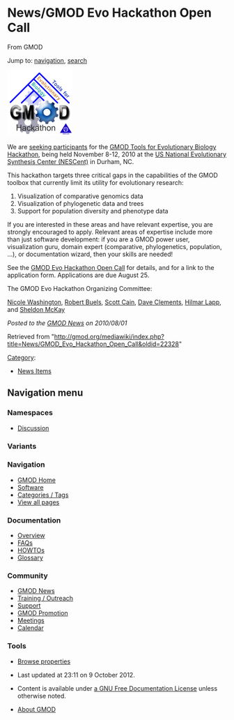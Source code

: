 









<span id="top"></span>







# <span dir="auto">News/GMOD Evo Hackathon Open Call</span>





From GMOD









Jump to: [navigation](#mw-navigation), [search](#p-search)







[<img
src="https://raw.githubusercontent.com/GMOD/gmod.github.io/main/mediawiki/images/thumb/a/a8/EvoHackathonLogo.png/150px-EvoHackathonLogo.png"
srcset="https://raw.githubusercontent.com/GMOD/gmod.github.io/main/mediawiki/images/thumb/a/a8/EvoHackathonLogo.png/225px-EvoHackathonLogo.png 1.5x, https://raw.githubusercontent.com/GMOD/gmod.github.io/main/mediawiki/images/thumb/a/a8/EvoHackathonLogo.png/300px-EvoHackathonLogo.png 2x"
width="150" height="150"
alt="GMOD Evo Hackathon Open Call for Participation" />](../GMOD_Evo_Hackathon_Open_Call "GMOD Evo Hackathon Open Call for Participation")



We are [seeking
participants](../GMOD_Evo_Hackathon_Open_Call "GMOD Evo Hackathon Open Call")
for the [GMOD Tools for Evolutionary Biology
Hackathon](../GMOD_Evo_Hackathon "GMOD Evo Hackathon"), being held
November 8-12, 2010 at the
<a href="http://nescent.org" class="external text" rel="nofollow">US
National Evolutionary Synthesis Center (NESCent)</a> in Durham, NC.

This hackathon targets three critical gaps in the capabilities of the
GMOD toolbox that currently limit its utility for evolutionary research:

1.  Visualization of comparative genomics data
2.  Visualization of phylogenetic data and trees
3.  Support for population diversity and phenotype data

If you are interested in these areas and have relevant expertise, you
are strongly encouraged to apply. Relevant areas of expertise include
more than just software development: if you are a GMOD power user,
visualization guru, domain expert (comparative, phylogenetics,
population, ...), or documentation wizard, then your skills are needed!

See the [GMOD Evo Hackathon Open
Call](../GMOD_Evo_Hackathon_Open_Call "GMOD Evo Hackathon Open Call")
for details, and for a link to the application form. Applications are
due August 25.

The GMOD Evo Hackathon Organizing Committee:

[Nicole Washington](../User%3ANLWashington "User%3ANLWashington"), [Robert
Buels](../User%3ARobertBuels "User%3ARobertBuels"), [Scott
Cain](../User%3AScott "User%3AScott"), [Dave
Clements](../User%3AClements "User%3AClements"), [Hilmar
Lapp](../User%3AHlapp "User%3AHlapp"), and [Sheldon
McKay](../User%3AMckays "User%3AMckays")

  



*Posted to the [GMOD News](../GMOD_News "GMOD News") on 2010/08/01*







Retrieved from
"<http://gmod.org/mediawiki/index.php?title=News/GMOD_Evo_Hackathon_Open_Call&oldid=22328>"







[Category](../Special%3ACategories "Special%3ACategories"):

- [News Items](../Category%3ANews_Items "Category%3ANews Items")















## Navigation menu









### Namespaces


- <span id="ca-talk"><a
  href="http://gmod.org/mediawiki/index.php?title=Talk:News/GMOD_Evo_Hackathon_Open_Call&amp;action=edit&amp;redlink=1"
  accesskey="t"
  title="Discussion about the content page [t]">Discussion</a></span>





### 

### Variants[](#)























<a href="../Main_Page"
style="background-image: url(../../images/GMOD-cogs.png);"
title="Visit the main page"></a>





### Navigation



- <span id="n-GMOD-Home">[GMOD Home](../Main_Page)</span>
- <span id="n-Software">[Software](../GMOD_Components)</span>
- <span id="n-Categories-.2F-Tags">[Categories /
  Tags](../Categories)</span>
- <span id="n-View-all-pages">[View all
  pages](../Special:AllPages)</span>







### Documentation



- <span id="n-Overview">[Overview](../Overview)</span>
- <span id="n-FAQs">[FAQs](../Category%3AFAQ)</span>
- <span id="n-HOWTOs">[HOWTOs](../Category%3AHOWTO)</span>
- <span id="n-Glossary">[Glossary](../Glossary)</span>







### Community



- <span id="n-GMOD-News">[GMOD News](../GMOD_News)</span>
- <span id="n-Training-.2F-Outreach">[Training /
  Outreach](../Training_and_Outreach)</span>
- <span id="n-Support">[Support](../Support)</span>
- <span id="n-GMOD-Promotion">[GMOD Promotion](../GMOD_Promotion)</span>
- <span id="n-Meetings">[Meetings](../Meetings)</span>
- <span id="n-Calendar">[Calendar](../Calendar)</span>







### Tools




- <span id="t-smwbrowselink"><a href="../Special%3ABrowse/News-2FGMOD_Evo_Hackathon_Open_Call"
  rel="smw-browse">Browse properties</a></span>












- <span id="footer-info-lastmod">Last updated at 23:11 on 9 October
  2012.</span>
<!-- - <span id="footer-info-viewcount">7,159 page views.</span> -->
- <span id="footer-info-copyright">Content is available under
  <a href="http://www.gnu.org/licenses/fdl-1.3.html" class="external"
  rel="nofollow">a GNU Free Documentation License</a> unless otherwise
  noted.</span>

<!-- -->

- <span id="footer-places-about">[About
  GMOD](../GMOD%3AAbout "GMOD%3AAbout")</span>

<!-- -->







